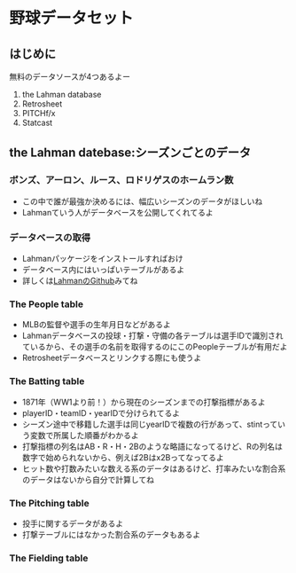 # 野球データセット

## はじめに


無料のデータソースが4つあるよー


1. the Lahman database
2. Retrosheet
3. PITCHf/x
4. Statcast  


## the Lahman datebase:シーズンごとのデータ


### ボンズ、アーロン、ルース、ロドリゲスのホームラン数


- この中で誰が最強か決めるには、幅広いシーズンのデータがほしいね
- Lahmanていう人がデータベースを公開してくれてるよ


### データベースの取得


- Lahmanパッケージをインストールすればおけ
- データベース内にはいっぱいテーブルがあるよ
- 詳しくは[LahmanのGithub](https://github.com/cdalzell/Lahman)みてね


### The People table


- MLBの監督や選手の生年月日などがあるよ
- Lahmanデータベースの投球・打撃・守備の各テーブルは選手IDで識別されているから、その選手の名前を取得するのにこのPeopleテーブルが有用だよ
- Retrosheetデータベースとリンクする際にも使うよ


### The Batting table


- 1871年（WW1より前！）から現在のシーズンまでの打撃指標があるよ
- playerID・teamID・yearIDで分けられてるよ
- シーズン途中で移籍した選手は同じyearIDで複数の行があって、stintっていう変数で所属した順番がわかるよ
- 打撃指標の列名はAB・R・H・2Bのような略語になってるけど、Rの列名は数字で始められないから、例えば2Bはx2Bってなってるよ
- ヒット数や打数みたいな数える系のデータはあるけど、打率みたいな割合系のデータはないから自分で計算してね



### The Pitching table


- 投手に関するデータがあるよ
- 打撃テーブルにはなかった割合系のデータもあるよ


### The Fielding table
















